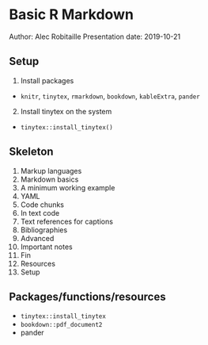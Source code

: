 # Basic R Markdown
Author: Alec Robitaille
Presentation date: 2019-10-21



## Setup

1. Install packages
  * `knitr`, `tinytex`, `rmarkdown`, `bookdown`, `kableExtra`, `pander`
2. Install tinytex on the system
  * `tinytex::install_tinytex()`


## Skeleton
1. Markup languages
1. Markdown basics
1. A minimum working example
1. YAML
1. Code chunks
1. In text code
1. Text references for captions
1. Bibliographies
1. Advanced
1. Important notes
1. Fin
1. Resources
1. Setup


## Packages/functions/resources
* `tinytex::install_tinytex`
* `bookdown::pdf_document2`
* pander
